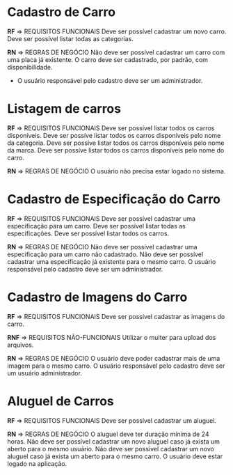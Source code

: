 # Cadastro de Carro

**RF** => REQUISITOS FUNCIONAIS
Deve ser possível cadastrar um novo carro.
Deve ser possível listar todas as categorias.

**RN** => REGRAS DE NEGÓCIO
Não deve ser possível cadastrar um carro com uma placa já existente.
O carro deve ser cadastrado, por padrão, com disponibilidade.
* O usuário responsável pelo cadastro deve ser um administrador.

# Listagem de carros

**RF** => REQUISITOS FUNCIONAIS
Deve ser possível listar todos os carros disponíveis.
Deve ser possíve listar todos os carros disponíveis pelo nome da categoria.
Deve ser possíve listar todos os carros disponíveis pelo nome da marca.
Deve ser possíve listar todos os carros disponíveis pelo nome do carro.

**RN** => REGRAS DE NEGÓCIO
O usuário não precisa estar logado no sistema.

# Cadastro de Especificação do Carro

**RF** => REQUISITOS FUNCIONAIS
Deve ser possível cadastrar uma especificação para um carro.
Deve ser possível listar todas as especificações.
Deve ser possível listar todos os carros.

**RN** => REGRAS DE NEGÓCIO
Não deve ser possível cadastrar uma especificação para um carro não cadastrado.
Não deve ser possível cadastrar uma especificação já existente para o mesmo carro.
O usuário responsável pelo cadastro deve ser um administrador.

# Cadastro de Imagens do Carro

**RF** => REQUISITOS FUNCIONAIS
Deve ser possível cadastrar as imagens do carro.

**RNF** => REQUISITOS NÃO-FUNCIONAIS
Utilizar o multer para upload dos arquivos.

**RN** => REGRAS DE NEGÓCIO
O usuário deve poder cadastrar mais de uma imagem para o mesmo carro.
O usuário responsável pelo cadastro deve ser um usuário administrador.

# Aluguel de Carros

**RF** => REQUISITOS FUNCIONAIS
Deve ser possível cadastrar um aluguel.

**RN** => REGRAS DE NEGÓCIO
O aluguel deve ter duração mínima de 24 horas.
Não deve ser possível cadastrar um novo aluguel caso já exista um aberto para o mesmo usuário.
Não deve ser possível cadastrar um novo aluguel caso já exista um aberto para o mesmo carro.
O usuário deve estar logado na aplicação.